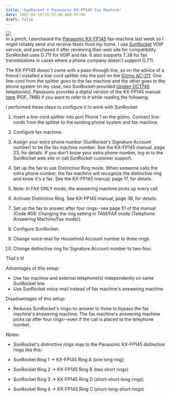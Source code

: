 ```yaml
---
title: 'SunRocket + Panasonic KX-FP145 Fax Machine'
date: 2007-04-16T15:37:00.000-07:00
draft: false
---
```


[![](http://bp1.blogger.com/_xmqk7LpXiyY/RiQZL4HQXPI/AAAAAAAAAEk/2AhMUsXIPY8/s320/KX-FP145.jpg)](http://bp1.blogger.com/_xmqk7LpXiyY/RiQZL4HQXPI/AAAAAAAAAEk/2AhMUsXIPY8/s1600-h/KX-FP145.jpg)  
In a pinch, I purchased the [Panasonic KX-FP145](http://wize.com/fax-machines) fax-machine last week so I might reliably send and receive faxes from my home. I use [SunRocket](http://sunrocket.com/) VOIP service, and purchased it after reviewing their web site for compatibility. SunRocket uses G.711 for VOIP and fax. It also supports T.38 for fax transmissions in cases where a phone company doesn't support G.711.  
  
The KX-FP145 doesn't come with a pass-through line, so on the advice of a friend I installed a line-cord splitter into the port on the [Gizmo AC-211](https://www.sunrocket.com/_resources/pdf/ac211_install_web.pdf). One line-cord from the splitter goes to the fax machine and the other goes to the phone system (in my case, two SunRocket-provided [Uniden DCT746](http://uniden.com/products/productdetail.cfm?product=DCT746M&page=2) telephones). Panasonic provides a digital version of the KX-FP145 manual [here](http://www2.panasonic.com/webapp/wcs/stores/servlet/vProdSupportModel?displayTab=R&surfModel=KX-FP145&modelNo=KX-FP145&storeId=15001&amp;catalogId=11017&itemId=70389&displayServiceCenter=true#) (PDF, 7MB) if you want to refer to it while reading the following.  
  
I performed these steps to configure it to work with SunRocket:  

1.  Insert a line-cord splitter into port Phone 1 on the gizmo. Connect line-cords from the splitter to the existing phone system and fax machine.  
    
2.  Configure fax machine:  
    

1.  Assign your extra phone number (SunRocket's Signature Account number) to be the fax machine number. See the KX-FP145 manual, page 23, for details. If you don't know your extra phone number, log-in to the SunRocket web site or call SunRocket customer support.  
    
2.  Set up the fax to use Distinctive Ring mode. When someone calls the extra phone number, the fax machine will recognize the distinctive ring and know it's a fax. See the KX-FP145 manual, page 17, for details.

1.  Note: In FAX ONLY mode, the answering machine picks up every call.  
    

4.  Activate Distinctive Ring. See KX-FP145 manual, page 38, for details.
5.  Set up the fax to answer after four rings--see page 51 of the manual (Code #06: Changing the ring setting in TAM/FAX mode (Telephone Answering Machine/Fax mode)).

4.  Configure SunRocket:

1.  Change voice-mail for Household Account number to three rings.
2.  Change distinctive ring for Signature Account number to two-four.  
    

That's it!  
  
Advantages of this setup:  

*   Use fax machine and external telephone(s) independently on same SunRocket line
*   Use SunRocket voice-mail instead of fax machine's answering machine  
    

Disadvantages of this setup:  

*   Reduces SunRocket's rings-to-answer to three to bypass the fax machine's answering machine. The fax machine's answering machine picks up after four rings--even if the call is placed to the telephone number.

Notes:  

*   SunRocket's distinctive rings map to the Panasonic KX-FP145 distinctive rings like this:

*   SunRocket Ring 1 -> KX-FP145 Ring A (one long ring)  
    
*   SunRocket Ring 2 -> KX-FP145 Ring B (two short rings)  
    
*   SunRocket Ring 3 -> KX-FP145 Ring D (short-short-long rings)  
    
*   SunRocket Ring 4 -> KX-FP145 Ring C (short-long-short rings)